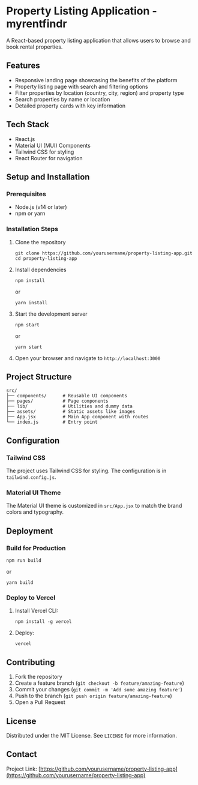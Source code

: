 # Property Listing Application - myrentfindr

A React-based property listing application that allows users to browse and book rental properties.

## Features

- Responsive landing page showcasing the benefits of the platform
- Property listing page with search and filtering options
- Filter properties by location (country, city, region) and property type
- Search properties by name or location
- Detailed property cards with key information

## Tech Stack

- React.js
- Material UI (MUI) Components
- Tailwind CSS for styling
- React Router for navigation

## Setup and Installation

### Prerequisites

- Node.js (v14 or later)
- npm or yarn

### Installation Steps

1. Clone the repository

   ```
   git clone https://github.com/yourusername/property-listing-app.git
   cd property-listing-app
   ```

2. Install dependencies

   ```
   npm install
   ```

   or

   ```
   yarn install
   ```

3. Start the development server

   ```
   npm start
   ```

   or

   ```
   yarn start
   ```

4. Open your browser and navigate to `http://localhost:3000`

## Project Structure

```
src/
├── components/      # Reusable UI components
├── pages/           # Page components
├── lib/             # Utilities and dummy data
├── assets/          # Static assets like images
├── App.jsx          # Main App component with routes
└── index.js         # Entry point
```

## Configuration

### Tailwind CSS

The project uses Tailwind CSS for styling. The configuration is in `tailwind.config.js`.

### Material UI Theme

The Material UI theme is customized in `src/App.jsx` to match the brand colors and typography.

## Deployment

### Build for Production

```
npm run build
```

or

```
yarn build
```

### Deploy to Vercel

1. Install Vercel CLI:

   ```
   npm install -g vercel
   ```

2. Deploy:
   ```
   vercel
   ```

## Contributing

1. Fork the repository
2. Create a feature branch (`git checkout -b feature/amazing-feature`)
3. Commit your changes (`git commit -m 'Add some amazing feature'`)
4. Push to the branch (`git push origin feature/amazing-feature`)
5. Open a Pull Request

## License

Distributed under the MIT License. See `LICENSE` for more information.

## Contact

Project Link: [https://github.com/yourusername/property-listing-app](https://github.com/yourusername/property-listing-app)
